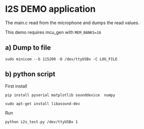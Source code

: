 # I2S DEMO application
The main.c read from the microphone and dumps the read values.

This demo requires mcu_gen with `MEM_BANKS=16`


## a) Dump to file
```
sudo minicom --b 115200 -D /dev/ttyUSBx -C LOG_FILE
```


## b) python script 
First install
```
pip install pyserial matplotlib sounddevice  numpy
```

```
sudo apt-get install libasound-dev
```

Run
```
python i2s_test.py /dev/ttyUSBx 1
```
